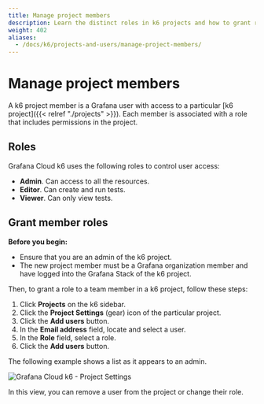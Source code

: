 ```yaml
---
title: Manage project members
description: Learn the distinct roles in k6 projects and how to grant role access to team members
weight: 402
aliases:
  - /docs/k6/projects-and-users/manage-project-members/
---
```


# Manage project members

A k6 project member is a Grafana user with access to a particular [k6 project]({{< relref "./projects" >}}). Each member is associated with a role that includes permissions in the project.

## Roles

Grafana Cloud k6 uses the following roles to control user access:

- **Admin**. Can access to all the resources.
- **Editor**. Can create and run tests.
- **Viewer**. Can only view tests.

## Grant member roles

**Before you begin:**

- Ensure that you are an admin of the k6 project.
- The new project member must be a Grafana organization member and have logged into the Grafana Stack of the k6 project.

Then, to grant a role to a team member in a k6 project, follow these steps:
1. Click **Projects** on the k6 sidebar.
2. Click the **Project Settings** (gear) icon of the particular project.
3. Click the **Add users** button.
4. In the **Email address** field, locate and select a user.
5. In the **Role** field, select a role.
6. Click the **Add users** button.

The following example shows a list as it appears to an admin.

![Grafana Cloud k6 - Project Settings](/media/docs/k6/screenshoot-grafana-cloud-k6-project-settings.png)

In this view, you can remove a user from the project or change their role.
